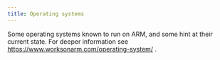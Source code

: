 ```yaml
---
title: Operating systems
---
```

Some operating systems known to run on ARM,
and some hint at their current state. For
deeper information see 
https://www.worksonarm.com/operating-system/ .
